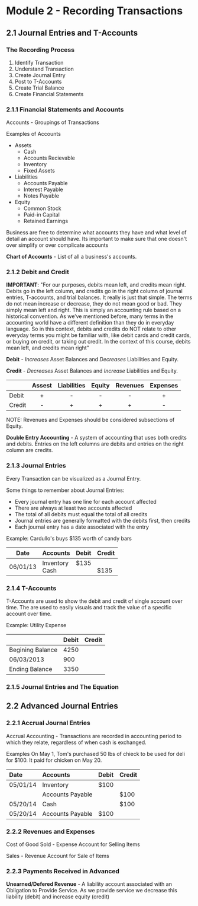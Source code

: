 # Module 2 - Recording Transactions

## 2.1 Journal Entries and T-Accounts

### The Recording Process

1. Identify Transaction
2. Understand Transaction
3. Create Journal Entry
4. Post to T-Accounts
5. Create Trial Balance
6. Create Financial Statements

### 2.1.1 Financial Statements and Accounts
Accounts - Groupings of Transactions

Examples of Accounts
+ Assets
    + Cash
    + Accounts Recievable
    + Inventory
    + Fixed Assets
+ Liabilities
    + Accounts Payable
    + Interest Payable
    + Notes Payable
+ Equity
    + Common Stock
    + Paid-in Capital
    + Retained Earnings

Business are free to determine what accounts they have and what level of detail an account should have.  Its important to make sure that one doesn't over simplify or over complicate accounts

**Chart of Accounts** - List of all a business's accounts.

### 2.1.2 Debit and Credit

**IMPORTANT**: "For our purposes, debits mean left, and credits mean right. Debits go in the left column, and credits go in the right column of journal entries, T-accounts, and trial balances. It really is just that simple. The terms do not mean increase or decrease, they do not mean good or bad. They simply mean left and right. This is simply an accounting rule based on a historical convention. As we’ve mentioned before, many terms in the accounting world have a different definition than they do in everyday language. So in this context, debits and credits do NOT relate to other everyday terms you might be familiar with, like debit cards and credit cards, or buying on credit, or taking out credit. In the context of this course, debits mean left, and credits mean right"

**Debit** - _Increases_ Asset Balances and _Decreases_ Liabilities and Equity.

**Credit** - _Decreases_ Asset Balances and _Increase_ Liabilities and Equity.

|      |Assest|Liabilities|Equity| Revenues | Expenses |
|:-----|:----:|:---------:|:----:|:--------:|:--------:|
|Debit | +    | -         | -    | -        | +        |
|Credit| -    | +         | +    | +        | -        |

NOTE: Revenues and Expenses should be considered subsections of Equity.

**Double Entry Accounting** - A system of accounting that uses both credits and debits. Entries on the left columns are debits and entries on the right column are credits.

### 2.1.3 Journal Entries

Every Transaction can be visualized as a Journal Entry.

Some things to remember about Journal Entries:
+ Every journal entry has one line for each account affected
+ There are always at least two accounts affected
+ The total of all debits must equal the total of all credits
+ Journal entries are generally formatted with the debits first, then credits
+ Each journal entry has a date associated with the entry

Example: Cardullo's buys $135 worth of candy bars

|Date|Accounts|Debit|Credit|
|:---:|:----|:---|:---|
|06/01/13|Inventory<br>Cash|$135<br><br>|<br>$135|

### 2.1.4 T-Accounts

T-Accounts are used to show the debit and credit of single account over time. The are used to easily visuals and track the value of a specific account over time.

Example: Utility Expense

||Debit|Credit|
|:-|:-|:-|
|Begining Balance | 4250 ||
|06/03/2013| 900 | |
|Ending Balance| 3350 ||


### 2.1.5 Journal Entries and The Equation

## 2.2 Advanced Journal Entries

### 2.2.1 Accrual Journal Entries

Accrual Accounting - Transactions are recorded in accounting period to which they relate, regardless of when cash is exchanged.

Examples
On May 1, Tom's purchased 50 lbs of chieck to be used for deli for $100. It paid for chicken on May 20.

|Date|Accounts|Debit|Credit|
|:--|:--|:--|:--|
|05/01/14| Inventory | $100 | |
||Accounts Payable||$100|
|05/20/14| Cash ||$100|
|05/20/14| Accounts Payable | $100 ||

### 2.2.2 Revenues and Expenses

Cost of Good Sold - Expense Account for Selling Items

Sales - Revenue Account for Sale of Items

### 2.2.3 Payments Received in Advanced

**Unearned/Defered Revenue** - A liability account associated with an Obligation to Provide Service. As we provide service we decrease this liability (debit) and increase equity (credit)
